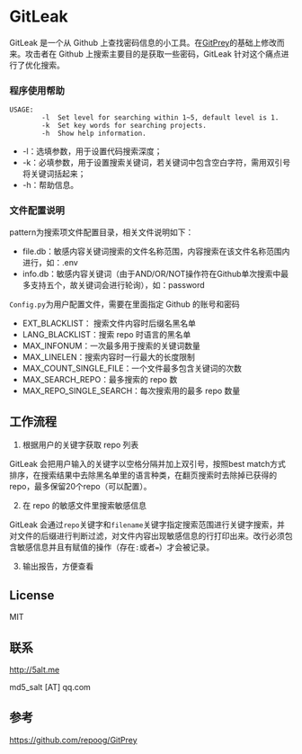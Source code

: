 # GitLeak

GitLeak 是一个从 Github 上查找密码信息的小工具。在[GitPrey](https://github.com/repoog/GitPrey)的基础上修改而来。攻击者在 Github 上搜索主要目的是获取一些密码，GitLeak 针对这个痛点进行了优化搜索。

### 程序使用帮助
```
USAGE:
        -l  Set level for searching within 1~5, default level is 1.
        -k  Set key words for searching projects.
        -h  Show help information.
```
* -l：选填参数，用于设置代码搜索深度；
* -k：必填参数，用于设置搜索关键词，若关键词中包含空白字符，需用双引号将关键词括起来；
* -h：帮助信息。

### 文件配置说明
pattern为搜索项文件配置目录，相关文件说明如下：
* file.db：敏感内容关键词搜索的文件名称范围，内容搜索在该文件名称范围内进行，如：.env
* info.db：敏感内容关键词（由于AND/OR/NOT操作符在Github单次搜索中最多支持五个，故关键词会进行轮询），如：password

`Config.py`为用户配置文件，需要在里面指定 Github 的账号和密码
* EXT_BLACKLIST： 搜索文件内容时后缀名黑名单
* LANG_BLACKLIST：搜索 repo 时语言的黑名单
* MAX_INFONUM：一次最多用于搜索的关键词数量
* MAX_LINELEN：搜索内容时一行最大的长度限制
* MAX_COUNT_SINGLE_FILE：一个文件最多包含关键词的次数
* MAX_SEARCH_REPO：最多搜索的 repo 数
* MAX_REPO_SINGLE_SEARCH：每次搜索用的最多 repo 数量

## 工作流程
1. 根据用户的关键字获取 repo 列表

GitLeak 会把用户输入的关键字以空格分隔并加上双引号，按照best match方式排序，在搜索结果中去除黑名单里的语言种类，在翻页搜索时去除掉已获得的 repo，最多保留20个repo（可以配置）。

2. 在 repo 的敏感文件里搜索敏感信息

GitLeak 会通过`repo`关键字和`filename`关键字指定搜索范围进行关键字搜索，并对文件的后缀进行判断过滤，对文件内容出现敏感信息的行打印出来。改行必须包含敏感信息并且有赋值的操作（存在`:`或者`=`）才会被记录。

3. 输出报告，方便查看

## License
MIT

## 联系
http://5alt.me

md5_salt [AT] qq.com

## 参考
https://github.com/repoog/GitPrey